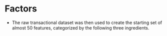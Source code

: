 # Factors
* The raw transactional dataset was then used to create the starting set of almost 50 features, categorized by the following three ingredients.